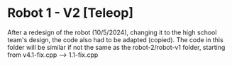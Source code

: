 # Robot 1 - V2 [Teleop]
After a redesign of the robot (10/5/2024), changing it to the high school team's design, the code also had to be adapted (copied).
The code in this folder will be similar if not the same as the robot-2/robot-v1 folder, starting from v4.1-fix.cpp --> 1.1-fix.cpp
